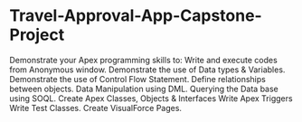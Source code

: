 # Travel-Approval-App-Capstone-Project
Demonstrate your Apex programming skills to:
Write and execute codes from Anonymous window.
Demonstrate the use of Data types & Variables.
Demonstrate the use of Control Flow Statement.
Define relationships between objects. Data Manipulation using DML.
Querying the Data base using SOQL.
Create Apex Classes, Objects & Interfaces
Write Apex Triggers
Write Test Classes.
Create VisualForce Pages.
